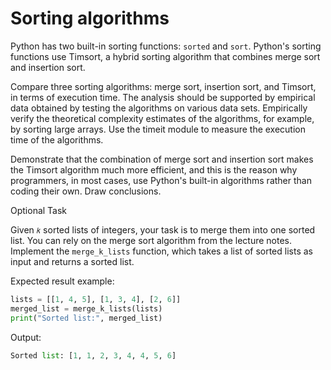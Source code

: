 # Sorting algorithms

Python has two built-in sorting functions: `sorted` and `sort`. Python's sorting functions use Timsort, a hybrid sorting algorithm that combines merge sort and insertion sort.

Compare three sorting algorithms: merge sort, insertion sort, and Timsort, in terms of execution time. The analysis should be supported by empirical data obtained by testing the algorithms on various data sets. Empirically verify the theoretical complexity estimates of the algorithms, for example, by sorting large arrays. Use the timeit module to measure the execution time of the algorithms.

Demonstrate that the combination of merge sort and insertion sort makes the Timsort algorithm much more efficient, and this is the reason why programmers, in most cases, use Python's built-in algorithms rather than coding their own. Draw conclusions.

Optional Task

Given `𝑘` sorted lists of integers, your task is to merge them into one sorted list. You can rely on the merge sort algorithm from the lecture notes. Implement the `merge_k_lists` function, which takes a list of sorted lists as input and returns a sorted list.

Expected result example:

```python
lists = [[1, 4, 5], [1, 3, 4], [2, 6]]
merged_list = merge_k_lists(lists)
print("Sorted list:", merged_list)
```

Output:

```python
Sorted list: [1, 1, 2, 3, 4, 4, 5, 6]
```
